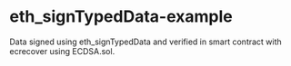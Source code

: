 # eth_signTypedData-example
Data signed using eth_signTypedData and verified in smart contract with ecrecover using ECDSA.sol.
